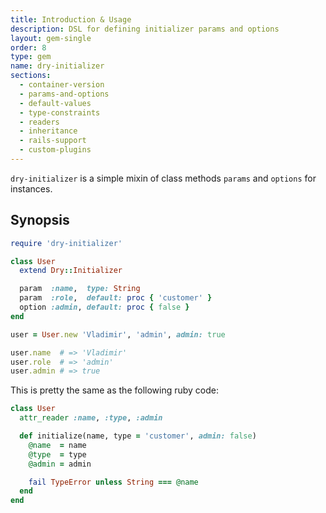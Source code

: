 ```yaml
---
title: Introduction & Usage
description: DSL for defining initializer params and options
layout: gem-single
order: 8
type: gem
name: dry-initializer
sections:
  - container-version
  - params-and-options
  - default-values
  - type-constraints
  - readers
  - inheritance
  - rails-support
  - custom-plugins
---
```


`dry-initializer` is a simple mixin of class methods `params` and `options` for instances.

## Synopsis

```ruby
require 'dry-initializer'

class User
  extend Dry::Initializer

  param  :name,  type: String
  param  :role,  default: proc { 'customer' }
  option :admin, default: proc { false }
end

user = User.new 'Vladimir', 'admin', admin: true

user.name  # => 'Vladimir'
user.role  # => 'admin'
user.admin # => true
```

This is pretty the same as the following ruby code:

```ruby
class User
  attr_reader :name, :type, :admin

  def initialize(name, type = 'customer', admin: false)
    @name  = name
    @type  = type
    @admin = admin

    fail TypeError unless String === @name
  end
end
```
